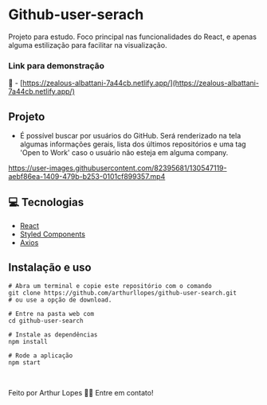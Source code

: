 # Github-user-serach

Projeto para estudo. Foco principal nas funcionalidades do React, e apenas alguma estilização para facilitar na visualização.

### Link para demonstração
🔗 - [https://zealous-albattani-7a44cb.netlify.app/](https://zealous-albattani-7a44cb.netlify.app/)

## Projeto 
 - É possível buscar por usuários do GitHub. Será renderizado na tela algumas informações gerais, lista dos últimos repositórios e uma tag 'Open to Work' caso o usuário não esteja em alguma company.

https://user-images.githubusercontent.com/82395681/130547119-aebf86ea-1409-479b-b253-0101cf899357.mp4


## 💻 Tecnologias
 - [React](https://pt-br.reactjs.org/)
 - [Styled Components](https://styled-components.com/)
 - [Axios](https://github.com/axios/axios)

## Instalação e uso

```
# Abra um terminal e copie este repositório com o comando
git clone https://github.com/arthurllopes/github-user-search.git
# ou use a opção de download.

# Entre na pasta web com 
cd github-user-search

# Instale as dependências
npm install

# Rode a aplicação
npm start
```
<br>

Feito por Arthur Lopes 👋🏽 Entre em contato!
